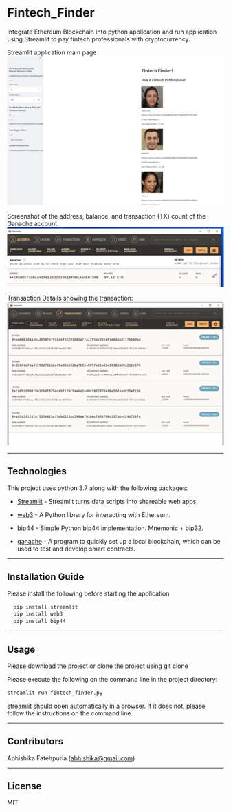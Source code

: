 # Fintech_Finder

Integrate Ethereum Blockchain into python application and run application using Streamlit to pay fintech professionals with cryptocurrency. 

Streamlit application main page
![Streamlit Main Page](Images/Streamlit_page.png)

Screenshot of the address, balance, and transaction (TX) count of the Ganache account.
![Ganache Account](Images/ganache_account.png)

Transaction Details showing the transaction:
![Transaction Details](Images/transactions_ganache.png)

---

## Technologies

This project uses python 3.7 along with the following packages:

* [Streamlit](https://streamlit.io/) - Streamlit turns data scripts into shareable web apps.

* [web3](https://pypi.org/project/web3/) - A Python library for interacting with Ethereum.

* [bip44](https://pypi.org/project/bip44/) - Simple Python bip44 implementation. Mnemonic + bip32.

* [ganache](https://trufflesuite.com/ganache/) - ​​A program to quickly set up a local blockchain, which can be used to test and develop smart contracts.

---

## Installation Guide

Please install the following before starting the application

```python
  pip install streamlit
  pip install web3
  pip install bip44

```
---

## Usage

Please download the project or clone the project using git clone

Please execute the following on the command line in the project directory:

```python
streamlit run fintech_finder.py
```
streamlit should open automatically in a browser. 
If it does not, please follow the instructions on the command line.

---

## Contributors

Abhishika Fatehpuria (abhishika@gmail.com)

---

## License

MIT
​